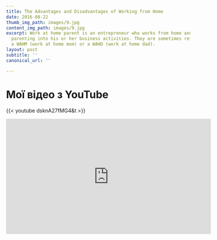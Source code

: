 ```yaml
---
title: The Advantages and Disadvantages of Working from Home
date: 2016-08-22
thumb_img_path: images/9.jpg
content_img_path: images/9.jpg
excerpt: Work at home parent is an entrepreneur who works from home and integrates
  parenting into his or her business activities. They are sometimes referred to as
  a WAHM (work at home mom) or a WAHD (work at home dad).
layout: post
subtitle: ''
canonical_url: ''

---
```

# Мої відео з YouTube

{{< youtube dsknA27fMG4&t >}}

<iframe width="560" height="315" src="https://www.youtube.com/embed/dsknA27fMG4" frameborder="0" allow="accelerometer; autoplay; encrypted-media; gyroscope; picture-in-picture" allowfullscreen></iframe>